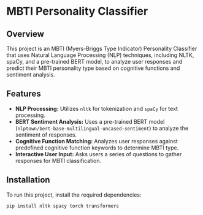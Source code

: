 # MBTI Personality Classifier

## Overview
This project is an MBTI (Myers-Briggs Type Indicator) Personality Classifier that uses Natural Language Processing (NLP) techniques, including NLTK, spaCy, and a pre-trained BERT model, to analyze user responses and predict their MBTI personality type based on cognitive functions and sentiment analysis.

## Features
- **NLP Processing:** Utilizes `nltk` for tokenization and `spaCy` for text processing.
- **BERT Sentiment Analysis:** Uses a pre-trained BERT model (`nlptown/bert-base-multilingual-uncased-sentiment`) to analyze the sentiment of responses.
- **Cognitive Function Matching:** Analyzes user responses against predefined cognitive function keywords to determine MBTI type.
- **Interactive User Input:** Asks users a series of questions to gather responses for MBTI classification.

## Installation
To run this project, install the required dependencies:

```sh
pip install nltk spacy torch transformers
